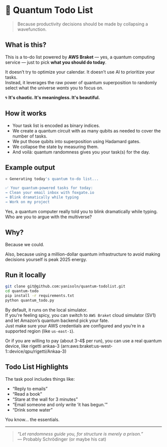 # 🧠 Quantum Todo List

> Because productivity decisions should be made by collapsing a wavefunction.

## What is this?

This is a to-do list powered by **AWS Braket** — yes, a quantum computing service — just to pick **what you should do today**.

It doesn’t try to optimize your calendar. It doesn’t use AI to prioritize your tasks.  
Instead, it leverages the raw power of quantum superposition to randomly select what the universe _wants_ you to focus on.

🌀 **It's chaotic. It's meaningless. It's beautiful.**

## How it works

- Your task list is encoded as binary indices.
- We create a quantum circuit with as many qubits as needed to cover the number of tasks.
- We put those qubits into superposition using Hadamard gates.
- We collapse the state by measuring them.
- And voilà: quantum randomness gives you your task(s) for the day.

## Example output

```bash
⚛️ Generating today's quantum to-do list...

✅ Your quantum-powered tasks for today:
→ Clean your email inbox with foxgate.io
→ Blink dramatically while typing
→ Work on my project
```

Yes, a quantum computer really told you to blink dramatically while typing.  
Who are you to argue with the multiverse?

## Why?

Because we could.

Also, because using a million-dollar quantum infrastructure to avoid making decisions yourself is peak 2025 energy.

## Run it locally

```bash
git clone git@github.com:yanisoln/quantum-todolist.git
cd quantum-todo
pip install -r requirements.txt
python quantum_todo.py
```

By default, it runs on the local simulator.  
If you're feeling spicy, you can switch to `AWS Braket` cloud simulator (SV1) and let Amazon’s quantum backend pick your fate.  
Just make sure your AWS credentials are configured and you’re in a supported region (like `us-east-1`).

Or if you are willing to pay (about 3-4$ per run), you can use a real quantum device, like rigetti ankaa-3 (arn:aws:braket:us-west-1::device/qpu/rigetti/Ankaa-3)

## Todo List Highlights

The task pool includes things like:

- “Reply to emails”
- “Read a book”
- “Stare at the wall for 3 minutes”
- “Email someone and only write ‘it has begun.’”
- “Drink some water”

You know... the essentials.

---

> _“Let randomness guide you, for structure is merely a prison.”_  
> — Probably Schrödinger (or maybe his cat)
